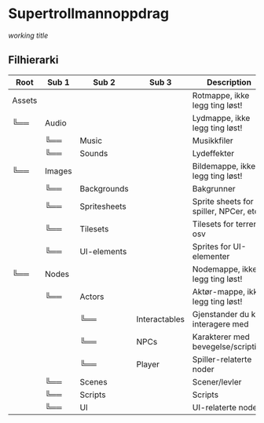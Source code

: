 # Supertrollmannoppdrag
*working title*

## Filhierarki

| Root | Sub 1 | Sub 2 | Sub 3 | Description |
|-|-|-|-|-|
| Assets | | | | Rotmappe, ikke legg ting løst! |
| ╚══| Audio | | | Lydmappe, ikke legg ting løst! |
| | ╚══| Music | | Musikkfiler |
| | ╚══| Sounds | | Lydeffekter |
| ╚══| Images | | | Bildemappe, ikke legg ting løst! |
| | ╚══| Backgrounds | | Bakgrunner |
| | ╚══| Spritesheets | | Sprite sheets for spiller, NPCer, etc |
| | ╚══| Tilesets | | Tilesets for terreng osv |
| | ╚══| UI-elements | | Sprites for UI-elementer |
| ╚══| Nodes | | | Nodemappe, ikke legg ting løst! |
| | ╚══| Actors | | Aktør-mappe, ikke legg ting løst! |
| | | ╚══| Interactables | Gjenstander du kan interagere med |
| | | ╚══| NPCs | Karakterer med bevegelse/scripting |
| | | ╚══| Player | Spiller-relaterte noder |
| | ╚══| Scenes | | Scener/levler |
| | ╚══| Scripts | | Scripts |
| | ╚══| UI | | UI-relaterte noder|

